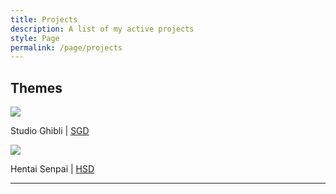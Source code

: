```yaml
---
title: Projects
description: A list of my active projects
style: Page
permalink: /page/projects
---
```


## Themes
![][SGP]

Studio Ghibli | [SGD]

![][HSP]

Hentai Senpai | [HSD]


---

[HSP]: https://images-wixmp-ed30a86b8c4ca887773594c2.wixmp.com/i/836bd001-fc1e-41ac-8fce-917bee5d1f0e/dii8eck-5a592723-2efa-4c76-b3b9-5427af849437.png/v1/fit/w_828,h_396,q_70,strp/hentai_senpai_by_og_nimbi_dii8eck-414w-2x.jpg
[HSD]: https://www.deviantart.com/og-nimbi/art/Hentai-Senpai-1119016100
[SGP]: https://www.deviantart.com/og-nimbi/art/Studio-Ghibli-Theme-1108574561
[SGD]: https://www.deviantart.com/og-nimbi/art/Studio-Ghibli-Theme-1108574561
